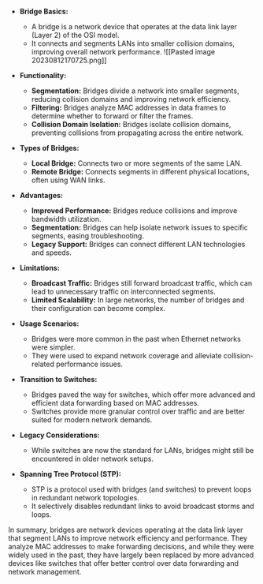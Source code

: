 - **Bridge Basics:**
    
    - A bridge is a network device that operates at the data link layer (Layer 2) of the OSI model.
    - It connects and segments LANs into smaller collision domains, improving overall network performance.
    ![[Pasted image 20230812170725.png]]
- **Functionality:**
    
    - **Segmentation:** Bridges divide a network into smaller segments, reducing collision domains and improving network efficiency.
    - **Filtering:** Bridges analyze MAC addresses in data frames to determine whether to forward or filter the frames.
    - **Collision Domain Isolation:** Bridges isolate collision domains, preventing collisions from propagating across the entire network.
- **Types of Bridges:**
    
    - **Local Bridge:** Connects two or more segments of the same LAN.
    - **Remote Bridge:** Connects segments in different physical locations, often using WAN links.
- **Advantages:**
    
    - **Improved Performance:** Bridges reduce collisions and improve bandwidth utilization.
    - **Segmentation:** Bridges can help isolate network issues to specific segments, easing troubleshooting.
    - **Legacy Support:** Bridges can connect different LAN technologies and speeds.
- **Limitations:**
    
    - **Broadcast Traffic:** Bridges still forward broadcast traffic, which can lead to unnecessary traffic on interconnected segments.
    - **Limited Scalability:** In large networks, the number of bridges and their configuration can become complex.
- **Usage Scenarios:**
    
    - Bridges were more common in the past when Ethernet networks were simpler.
    - They were used to expand network coverage and alleviate collision-related performance issues.
- **Transition to Switches:**
    
    - Bridges paved the way for switches, which offer more advanced and efficient data forwarding based on MAC addresses.
    - Switches provide more granular control over traffic and are better suited for modern network demands.
- **Legacy Considerations:**
    
    - While switches are now the standard for LANs, bridges might still be encountered in older network setups.
- **Spanning Tree Protocol (STP):**
    
    - STP is a protocol used with bridges (and switches) to prevent loops in redundant network topologies.
    - It selectively disables redundant links to avoid broadcast storms and loops.

In summary, bridges are network devices operating at the data link layer that segment LANs to improve network efficiency and performance. They analyze MAC addresses to make forwarding decisions, and while they were widely used in the past, they have largely been replaced by more advanced devices like switches that offer better control over data forwarding and network management.